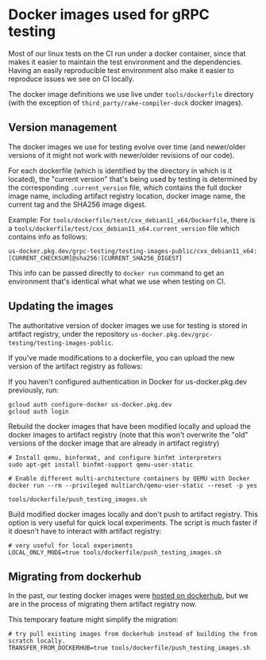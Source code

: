 # Docker images used for gRPC testing

Most of our linux tests on the CI run under a docker container, since that makes it easier
to maintain the test environment and the dependencies. Having an easily reproducible test
environment also make it easier to reproduce issues we see on CI locally.

The docker image definitions we use live under `tools/dockerfile` directory (with the
exception of `third_party/rake-compiler-dock` docker images).

## Version management

The docker images we use for testing evolve over time (and newer/older versions of it
might not work with newer/older revisions of our code).

For each dockerfile (which is identified by the directory in which is it located),
the "current version" that's being used by testing is determined by the
corresponding `.current_version` file, which contains the full docker image name,
including artifact registry location, docker image name, the current tag and the
SHA256 image digest.

Example:
For `tools/dockerfile/test/cxx_debian11_x64/Dockerfile`, there is a
`tools/dockerfile/test/cxx_debian11_x64.current_version` file which contains info
as follows:
```
us-docker.pkg.dev/grpc-testing/testing-images-public/cxx_debian11_x64:[CURRENT_CHECKSUM]@sha256:[CURRENT_SHA256_DIGEST]
```
This info can be passed directly to `docker run` command to get an environment
that's identical what what we use when testing on CI.

## Updating the images

The authoritative version of docker images we use for testing is stored in artifact registry,
under the repository `us-docker.pkg.dev/grpc-testing/testing-images-public`.

If you've made modifications to a dockerfile, you can upload the new version of the artifact
registry as follows:

If you haven't configured authentication in Docker for us-docker.pkg.dev previously, run:

```
gcloud auth configure-docker us-docker.pkg.dev
gcloud auth login
```

Rebuild the docker images that have been modified locally and upload the docker images to
artifact registry (note that this won't overwrite the "old" versions of the docker image
that are already in artifact registry)

```
# Install qemu, binformat, and configure binfmt interpreters
sudo apt-get install binfmt-support qemu-user-static

# Enable different multi-architecture containers by QEMU with Docker
docker run --rm --privileged multiarch/qemu-user-static --reset -p yes

tools/dockerfile/push_testing_images.sh
```

Build modified docker images locally and don't push to artifact registry. This option is
very useful for quick local experiments. The script is much faster if it doesn't have to
interact with artifact registry:

```
# very useful for local experiments
LOCAL_ONLY_MODE=true tools/dockerfile/push_testing_images.sh
```

## Migrating from dockerhub

In the past, our testing docker images were [hosted on dockerhub](https://hub.docker.com/u/grpctesting),
but we are in the process of migrating them artifact registry now.

This temporary feature might simplify the migration:

```
# try pull existing images from dockerhub instead of building the from scratch locally.
TRANSFER_FROM_DOCKERHUB=true tools/dockerfile/push_testing_images.sh
```
